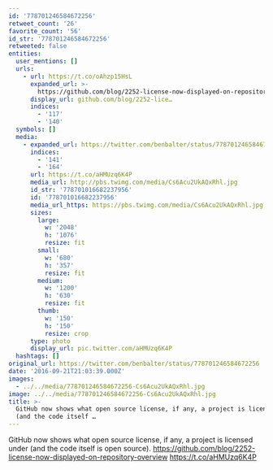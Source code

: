 ```yaml
---
id: '778701246584672256'
retweet_count: '26'
favorite_count: '56'
id_str: '778701246584672256'
retweeted: false
entities:
  user_mentions: []
  urls:
    - url: https://t.co/oAhzp15HsL
      expanded_url: >-
        https://github.com/blog/2252-license-now-displayed-on-repository-overview
      display_url: github.com/blog/2252-lice…
      indices:
        - '117'
        - '140'
  symbols: []
  media:
    - expanded_url: https://twitter.com/benbalter/status/778701246584672256/photo/1
      indices:
        - '141'
        - '164'
      url: https://t.co/aHMUzq6K4P
      media_url: http://pbs.twimg.com/media/Cs6Acu2UkAQxRhl.jpg
      id_str: '778701016682237956'
      id: '778701016682237956'
      media_url_https: https://pbs.twimg.com/media/Cs6Acu2UkAQxRhl.jpg
      sizes:
        large:
          w: '2048'
          h: '1076'
          resize: fit
        small:
          w: '680'
          h: '357'
          resize: fit
        medium:
          w: '1200'
          h: '630'
          resize: fit
        thumb:
          w: '150'
          h: '150'
          resize: crop
      type: photo
      display_url: pic.twitter.com/aHMUzq6K4P
  hashtags: []
original_url: https://twitter.com/benbalter/status/778701246584672256
date: '2016-09-21T21:03:39.000Z'
images:
  - ../../media/778701246584672256-Cs6Acu2UkAQxRhl.jpg
image: ../../media/778701246584672256-Cs6Acu2UkAQxRhl.jpg
title: >-
  GitHub now shows what open source license, if any, a project is licensed under
  (and the code itself …
---
```


GitHub now shows what open source license, if any, a project is licensed under (and the code itself is open source). https://github.com/blog/2252-license-now-displayed-on-repository-overview https://t.co/aHMUzq6K4P
